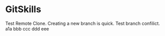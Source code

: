 GitSkills
=========

Test Remote Clone.
Creating a new branch is quick.
Test branch confilict.
a1a
bbb
ccc
ddd
eee
